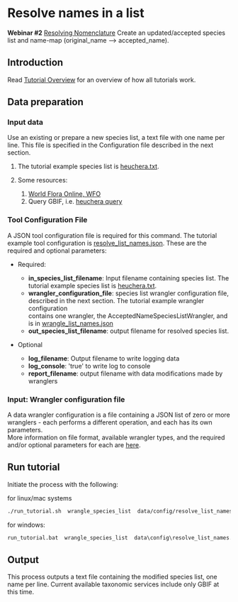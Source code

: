 # Resolve names in a list

**Webinar #2** 
[Resolving Nomenclature](https://docs.google.com/document/d/1CqYkCUlY40p8NnqM-GtcLju70jrAG45FGejJ26sS3_U/edit#heading=h.vyth2pntju9l)
Create an updated/accepted species list and name-map (original_name --> accepted_name). 

## Introduction

Read [Tutorial Overview](../tutorial/w1_overview.md) for an overview of how all 
tutorials work.

## Data preparation

### Input data

Use an existing or prepare a new species list, a text file with one name per line.  This 
file is specified in the Configuration file described in the next section.

1) The tutorial example species list is [heuchera.txt](../../data/input/heuchera.txt).
2) Some resources:

   1) [World Flora Online, WFO](http://www.worldfloraonline.org/)
   2) Query GBIF, i.e. 
      [heuchera query](https://www.gbif.org/species/search?q=heuchera&rank=SPECIES&qField=SCIENTIFIC)

### Tool Configuration File

A JSON tool configuration file is required for this command.  The tutorial example tool
configuration is [resolve_list_names.json](../../data/config/resolve_list_names.json). 
These are the required and optional parameters: 

   * Required:

     * **in_species_list_filename**: Input filename containing species list.  The 
       tutorial example species list is [heuchera.txt](../../data/input/heuchera.txt). 
     * **wrangler_configuration_file**: species list wrangler configuration file,
       described in the next section.  The tutorial example wrangler configuration    
       contains one wrangler, the AcceptedNameSpeciesListWrangler, and is in 
       [wrangle_list_names.json](../../data/config/wrangle_list_names.json)
     * **out_species_list_filename**: output filename for resolved species list.
   
   * Optional 

     * **log_filename**: Output filename to write logging data
     * **log_console**: 'true' to write log to console
     * **report_filename**: output filename with data modifications made by wranglers

### Input: Wrangler configuration file

A data wrangler configuration is a file containing a JSON list of zero or more 
wranglers - each performs a different operation, and each has its own parameters.  
More information on file format, available wrangler types, and the required and/or 
optional parameters for each are [here](species_list_wrangler.md).

## Run tutorial

Initiate the process with the following:

for linux/mac systems

```zsh
./run_tutorial.sh  wrangle_species_list  data/config/resolve_list_names.json
```

for windows:

```cmd
run_tutorial.bat  wrangle_species_list  data\config\resolve_list_names.json
```

## Output

This process outputs a text file containing the modified species list, one name per 
line.  Current available taxonomic services include only GBIF at this time.
